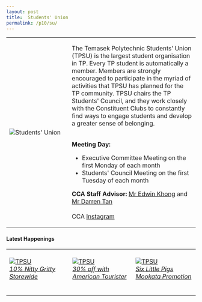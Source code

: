 ```yaml
---
layout: post
title:  Students' Union
permalink: /p10/su/
---
```


<div>
    <table>
        <tr>
            <td style="width:33%"><image src="{{site.baseurl}}/images/CCA_su.jpg" style="display:block;margin-left:auto;margin-right:auto;" alt="Students' Union"></image></td>
            <td>
                <p>
                    The Temasek Polytechnic Students’ Union (TPSU) is the largest student organisation in TP. Every TP student is automatically a member. Members are strongly encouraged to participate in the myriad of activities that TPSU has planned for the TP community. TPSU chairs the TP Students' Council, and they work closely with the Constituent Clubs to constantly find ways to engage students and develop a greater sense of belonging.<br>
                    <br>
                </p>
                <p>
                    <b>Meeting Day:</b><br>
                    <ul>
                        <li>Executive Committee Meeting on the first Monday of each month</li>
                        <li>Students' Council Meeting on the first Tuesday of each month</li>
                    </ul>
                </p>
                <p>
                    <b>CCA Staff Advisor:</b> <a href="mailto:Edwin_KHONG@tp.edu.sg">Mr Edwin Khong</a> and <a href="mailto:Darren_TAN@tp.edu.sg">Mr Darren Tan</a><br>
                    <br>
                    CCA <a href="https://www.instagram.com/tpsuonline">Instagram</a>
                </p>
            </td>
        </tr>
    </table>
</div>

#### Latest Happenings

<div>
    <table>
        <tr>
            <td style="width:33%"><br>
                <a href="https://www.instagram.com/p/CO1bZKSn9z1/">
                    <image src="{{site.baseurl}}/images/CCA-su-ig4.png" style="display:block;margin-left:auto;margin-right:auto;" alt="TPSU">
                    <h6 style="margin-top:0%">10% Nitty Gritty Storewide</h6>
                    </image>
                </a>
            </td>
            <td style="width:33%"><br>
                <a href="https://www.instagram.com/p/COUbHZUHtfZ">
                    <image src="{{site.baseurl}}/images/CCA-su-ig6.png" style="display:block;margin-left:auto;margin-right:auto;" alt="TPSU">
                    <h6 style="margin-top:0%">30% off with American Tourister</h6>
                    </image>
                </a>
            </td>
            <td style="width:33%"><br>
                <a href="https://www.instagram.com/p/CMRcjVRHin6/">
                    <image src="{{site.baseurl}}/images/CCA-su-ig5.png" style="display:block;margin-left:auto;margin-right:auto;" alt="TPSU">
                    <h6 style="margin-top:0%">Six Little Pigs Mookata Promotion</h6>
                    </image>
                </a>
            </td>
        </tr>
    </table>
</div>
